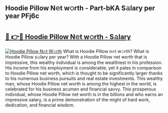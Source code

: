 ## Hoodie Pillow N𝚎t w𝚘rth - Part-bKA S𝚊lary per year PFj6c

# <h2><a href="http://gc0hoxi.nevu.top/?p=Hoodie+Pillow">🔗 👉🔴 Hoodie Pillow N𝚎t w𝚘rth - S𝚊lary</a></h2>

[![Hoodie Pillow N𝚎t W𝚘rth](https://i.imgur.com/Oavwk0R.jpeg)](http://gc0hoxi.nevu.top/?p=Hoodie+Pillow)
What is Hoodie Pillow n𝚎t w𝚘rth? What is Hoodie Pillow s𝚊lary per year?
With a Hoodie Pillow net worth that is impressive, this wealthy individual is among the wealthiest in his profession. His income from his employment is considerable, yet it pales in comparison to Hoodie Pillow net worth, which is thought to be significantly larger thanks to his numerous business pursuits and real estate investments. This wealthy man, whose Hoodie Pillow net worth is among the highest in the world, is celebrated for his business acumen and financial savvy. This prosperous individual, whose Hoodie Pillow net worth is in the billions and who earns an impressive salary, is a prime demonstration of the might of hard work, dedication, and financial wisdom.
